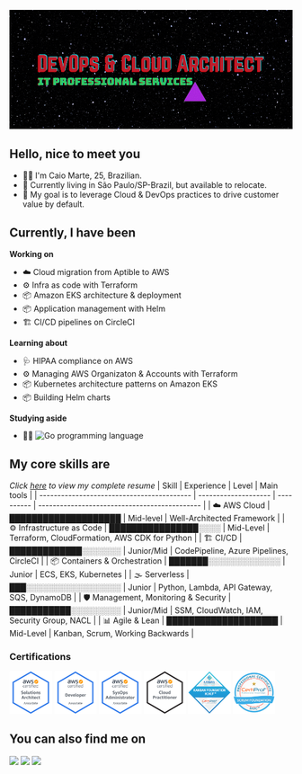 ![Banner](./assets/banner.gif)

## Hello, nice to meet you
- :raising_hand_man: I'm Caio Marte, 25, Brazilian.
- :pushpin: Currently living in São Paulo/SP-Brazil, but available to relocate.
- :dart: My goal is to leverage Cloud & DevOps practices to drive customer value by default.

## Currently, I have been
**Working on**
- :cloud: Cloud migration from Aptible to AWS
- :gear: Infra as code with Terraform
- :package: Amazon EKS architecture & deployment
- :package: Application management with Helm
- :building_construction: CI/CD pipelines on CircleCI

**Learning about**
- :stethoscope: HIPAA compliance on AWS
- :gear: Managing AWS Organizaton & Accounts with Terraform
- :package: Kubernetes architecture patterns on Amazon EKS
- :package: Building Helm charts

**Studying aside**
- :man_technologist: ![Go](https://github.com/caiomarte/learning/tree/main/go/sololearn) programming language

## My core skills are
*Click <a href="./assets/Resume_EN_v29Sep2021_Cloud_DevOps_Architect.pdf" target="_blank">here</a> to view my complete resume*
| Skill                                      | Experience           | Level      | Main tools                                    |
| ------------------------------------------ | -------------------- | ---------- | --------------------------------------------- |
| :cloud: AWS Cloud                          | ████████████████████ | Mid-level  | Well-Architected Framework                    |
| :gear: Infrastructure as Code              | ████████████████░░░░ | Mid-Level  | Terraform, CloudFormation, AWS CDK for Python |
| :building_construction: CI/CD              | █████████████░░░░░░░ | Junior/Mid | CodePipeline, Azure Pipelines, CircleCI       |
| :package: Containers & Orchestration       | ███████░░░░░░░░░░░░░ | Junior     | ECS, EKS, Kubernetes                          |
| :fog: Serverless                           | ███░░░░░░░░░░░░░░░░░ | Junior     | Python, Lambda, API Gateway, SQS, DynamoDB    |
| :shield: Management, Monitoring & Security | ███████████░░░░░░░░░ | Junior/Mid | SSM, CloudWatch, IAM, Security Group, NACL    |
| :bar_chart: Agile & Lean                   | ████████████████████ | Mid-Level  | Kanban, Scrum, Working Backwards              |

### Certifications
<a href="https://www.credly.com/badges/89a2dcd9-9996-4f88-af1b-b85a7794b2dd/public_url" target="_blank"><img src="./assets/certs/aws-certified-solutions-architect-associate.png" width="15%"/></a>
<a href="https://www.credly.com/badges/6e5852d1-e907-47c1-b8cf-33a04a72002a/public_url" target="_blank"><img src="./assets/certs/aws-certified-developer-associate.png" width="15%"/></a>
<a href="https://www.credly.com/badges/e0a706f3-a368-493c-ada1-a3b089e07cab/public_url" target="_blank"><img src="./assets/certs/aws-certified-sysops-administrator-associate.png" width="15%"/></a>
<a href="https://www.credly.com/badges/fc044a9a-b781-4d84-a526-89f20a9373de/public_url" target="_blank"><img src="./assets/certs/aws-certified-cloud-practitioner.png" width="15%"/></a>
<a href="https://www.credly.com/badges/c6163fb3-359f-4e22-aaad-428323e06e96/public_url" target="_blank"><img src="./assets/certs/kanban-foundation-kikf.png" width="15%"/></a>
<a href="https://www.credly.com/badges/95ff1e53-709e-4d26-925c-75f96de33465/public_url" target="_blank"><img src="./assets/certs/scrum-foundation-professional-certificate-sfpc.1.png" width="15%"/></a>

## You can also find me on
<a href="mailto:caiomartesilva@gmail.com" target="_blank"><img src="https://img.shields.io/badge/Gmail-D14836?style=for-the-badge&logo=gmail&logoColor=white" target="_blank"></a> 
<a href="https://www.linkedin.com/in/caiomarte/" target="_blank"><img src="https://img.shields.io/badge/LinkedIn-0077B5?style=for-the-badge&logo=linkedin&logoColor=white" target="_blank"></a>
<a href="https://caiomarte.medium.com/" target="_blank"><img src="https://img.shields.io/badge/Medium-12100E?style=for-the-badge&logo=medium&logoColor=white" target="_blank"></a>
